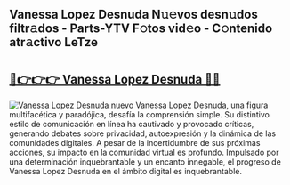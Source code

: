## Vanessa Lopez Desnuda N𝚞𝚎vos desn𝚞dos filtr𝚊dos - Parts-YTV F𝚘tos vid𝚎o - C𝚘ntenido atr𝚊ctivo LeTze

# <h2><a href="http://mb6rey.tromn.icu/?c=Vanessa+Lopez+Desnuda">🔗👉👉👉 Vanessa Lopez Desnuda 🔗🔗</a></h2>

[![Vanessa Lopez Desnuda nuevo](https://i.imgur.com/pEAQMta.gif)](http://mb6rey.tromn.icu/?c=Vanessa+Lopez+Desnuda)
Vanessa Lopez Desnuda, una figura multifacética y paradójica, desafía la comprensión simple. Su distintivo estilo de comunicación en línea ha cautivado y provocado críticas, generando debates sobre privacidad, autoexpresión y la dinámica de las comunidades digitales. A pesar de la incertidumbre de sus próximas acciones, su impacto en la comunidad virtual es profundo. Impulsado por una determinación inquebrantable y un encanto innegable, el progreso de Vanessa Lopez Desnuda en el ámbito digital es inquebrantable.
